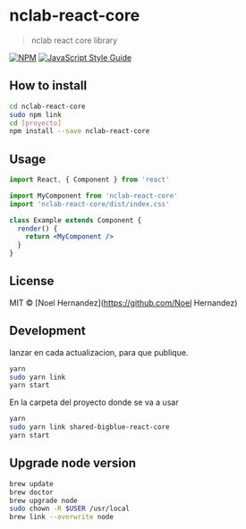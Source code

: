 # nclab-react-core

> nclab react core library

[![NPM](https://img.shields.io/npm/v/nclab-react-core.svg)](https://www.npmjs.com/package/nclab-react-core) [![JavaScript Style Guide](https://img.shields.io/badge/code_style-standard-brightgreen.svg)](https://standardjs.com)

## How to install

```bash
cd nclab-react-core
sudo npm link
cd [proyecto]
npm install --save nclab-react-core
```

## Usage

```jsx
import React, { Component } from 'react'

import MyComponent from 'nclab-react-core'
import 'nclab-react-core/dist/index.css'

class Example extends Component {
  render() {
    return <MyComponent />
  }
}
```

## License

MIT © [Noel Hernandez](https://github.com/Noel Hernandez)

## Development

lanzar en cada actualizacion, para que publique.

```bash
yarn 
sudo yarn link
yarn start
```

En la carpeta del proyecto donde se va a usar
```bash
yarn 
sudo yarn link shared-bigblue-react-core 
yarn start
```
## Upgrade node version

```bash
brew update
brew doctor
brew upgrade node
sudo chown -R $USER /usr/local
brew link --overwrite node
```
